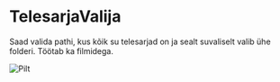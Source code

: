 # TelesarjaValija

Saad valida pathi, kus kõik su telesarjad on ja sealt suvaliselt valib ühe folderi. Töötab ka filmidega.

![Pilt](https://i.imgur.com/OGBWr7e.png)
